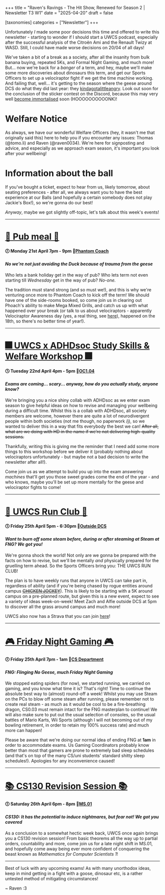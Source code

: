 +++
title = "Raven's Ravings - The Hit Show, Renewed for Season 2 | Newsletter T3 W1"
date = "2025-04-20"
draft = false

[taxonomies]
categories = ["Newsletter"]
+++

Unfortunately *I* made some poor decisions this time and offered to write this newsletter - starting to wonder if I should start a UWCS podcast, especially after the successful analysis of the Citroën Ami and the Renault Twizy at WASD. Still, I could have made worse decisions on 20/04 of all days!

We've taken a bit of a break as a society, after all the insanity from bulk banana buying, repeated 5Ks, and Formal Night Gaming, and much more! But... now we're back for a *banger* of a term, and hey, maybe we'll make some more discoveries about dinosaurs this term, and get our Sports Officers to set up a velociraptor fight if we get the time machine working. And failing that, well... it's getting to the season where the geese around DCS do what they did last year: they [kindagotalittleangry](https://www.youtube.com/watch?v=BDjyhS2BQmk). Look out soon for the conclusion of the sticker contest on the Discord, because this may very well [become immortalised](https://cdn.discordapp.com/attachments/1361404478464458843/1361722411082317976/image.png?ex=680661d2&is=68051052&hm=a0f251096647b76cb5ed6d41910d8c608c91665360402f7b5e5cdefcf0913ced&) soon (HOOOOOOOOOONK)!

# Welfare Notice

As always, we have our wonderful Welfare Officers (hey, it wasn't me that originally said this) here to help you if you encounter any issues: Thomas (@tomo.li) and Raven (@raven0034). We're here for signposting and advice, and especially as we approach exam season, it's important you look after your wellbeing!

# Information about the ball

If you've bought a ticket, expect to hear from us, likely tomorrow, about seating preferences - after all, we always want you to have the best experience at our Balls (and hopefully a certain somebody does not play Jackie's Box!), so we're gonna do our best!


*Anyway*, maybe we got slightly off-topic, let's talk about this week's events!

--------------------------------------------------------------------------
# [🍔 Pub meal 🍔](https://uwcs.co.uk/events/t3/repeat/pub-coach/)

#### 🕖 Monday 21st April 7pm - 9pm  📍[Phantom Coach](https://maps.app.goo.gl/xNJPdqHAV1bnoFjGA)
#### *No we're not just avoiding the Duck because of trauma from the geese*

Who lets a bank holiday get in the way of pub? Who lets term not even starting till *Wednesday* get in the way of pub? *No-one.*

The tradition must stand strong (and so must we!), and this is why we're venturing once more to Phantom Coach to kick off the term! We should have one of the side-rooms booked, so come join us in clearing out Phoach's ability to make Mega Mixed Grills, and catch us up with what happened over your break (or talk to us about velociraptors - apparently Velociraptor Awareness day (yes, a real thing, see [here](https://nationaltoday.com/national-velociraptor-awareness-day/)), happened on the 18th, so there's no better time of year!).

--------------------------------------------------------------------------

# [🎆 UWCS x ADHDsoc Study Skills & Welfare Workshop 🎆](https://uwcs.co.uk/events/t3/w1/uwcs-x-adhdsoc-study-skills-welfare-workshop/)

#### 🕓 Tuesday 22nd April 4pm - 5pm 📍[OC1.04](https://campus.warwick.ac.uk/search/623c8942421e6f5928c0f4ee?projectId=warwick)
#### *Exams are coming... scary... anyway, how do you actually study, anyone know?*

We're bringing you a nice shiny collab with ADHDsoc as we enter exam season to give helpful ideas on how to revise and managing your wellbeing during a difficult time. Whilst this is a collab with ADHDsoc, all society members are welcome, however there are quite a lot of neurodivergent people within both societies (not me though, no paperwork /j), so we wanted to deliver this in a way that fits everybody the best we can! ~~After all, what are we doing with HD in the name if we're not delivering high-quality sessions.~~

Thankfully, writing this is giving me the reminder that I need add some more things to this workshop before we deliver it (probably nothing about velociraptors unfortunately - but maybe not a bad decision to write the newsletter after all!).

Come join us as we attempt to build you up into the exam answering *machines* that'll get you those sweet grades come the end of the year - and who knows, maybe you'll be set up more mentally for the geese and velociraptor fights to come!

--------------------------------------------------------------------------

# [ 🏃 UWCS Run Club 🏃 ](https://uwcs.co.uk/events/t3/repeat/uwcs-run-club/)

#### 🕔 Friday 25th April 5pm - 6:30pm 📍[Outside DCS](https://campus.warwick.ac.uk/search/623c8858421e6f5928c0c78f?projectId=warwick)
#### *Want to burn off some steam before, during or after steaming at Steam at FNG? We got you!*

We're gonna shock the world! Not only are we gonna be prepared with the facts on how to revise, but we'll be mentally *and* physically prepared for the gruelling term ahead. So the Sports Officers bring you: THE UWCS RUN CLUB!

The plan is to have weekly runs that anyone in UWCS can take part in, regardless of ability (and if you're being chased by rogue entities around campus [~~CHICKEN JOCKEY~~](https://www.youtube.com/watch?v=vWQpiMd-v0A)). This is likely to be starting with a 5K around campus on a pre-planned route, but given this is a new event, expect to see a variety of ideas week-on-week! Meet Zach and Alfie outside DCS at 5pm to discover all the grass around campus and much more!

UWCS also now has a Strava that you can join [here](https://www.strava.com/clubs/1426021)!

--------------------------------------------------------------------------

# [ 🎮 Friday Night Gaming 🎮 ](https://uwcs.co.uk/events/t3/repeat/fng/)

#### 🕖 Friday 25th April 7pm - 1am 📍[CS Department](https://campus.warwick.ac.uk/search/623c8858421e6f5928c0c78f)
#### *FNG: Flinging No Geese, much Friday Night Gaming*

We stopped eating spiders (for now), we started running, we carried on gaming, and you know what time it is? That's right! Time to continue the absolute best way to (almost) round-off a week! Whilst you may use Steam on the PCs to blow off some steam after running, please remember not to create real steam - as much as it would be cool to be a fire-breathing dragon, CS0.03 must remain intact for the FNG masterplan to continue! We will also make sure to put out the usual selection of consoles, so the usual battles of Mario Karts, Wii Sports (although I will not becoming out of my bowling retirement, in order to retain my 100% success rate) and much more can happen!

Please be aware that we're doing our normal idea of ending FNG at **1am** in order to accommodate exams. Us Gaming Coordinators probably know better than most that gamers are prone to extremely bad sleep schedules (and that's on top of the many CS/uni students' standard shitty sleep schedules!). Apologies for any inconvenience caused!

--------------------------------------------------------------------------

# [ 📚 CS130 Revision Session 📚 ](https://uwcs.co.uk/events/t3/w1/cs130-revision-session/)

#### 🕕 Saturday 26th April 6pm - 8pm 📍[MS.01](https://campus.warwick.ac.uk/search/623c88f9421e6f5928c0e669?projectId=warwick)
#### *CS130: It has the potential to induce nightmares, but fear not! We got you covered*

As a conclusion to a somewhat hectic week back, UWCS once again brings you a CS130 revision session! From basic theorems all the way up to partial orders, countability and more, come join us for a late night shift in MS.01, and hopefully come away being ever more confident of conquering the beast known as *Mathematics for Computer Scientists 1*!

--------------------------------------------------------------------------

Best of luck with any upcoming exams! As with many unorthodox ideas, keep in mind getting in a fight with a goose, dinosaur etc, is a rather untested method of mitigating circumstances!

~ Raven :3

